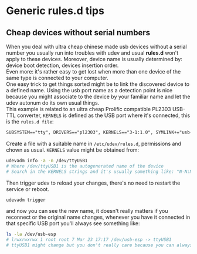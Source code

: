 # Generic rules.d tips
## Cheap devices without serial numbers
When you deal with ultra cheap chinese made usb devices without a serial number you usually run into troubles with udev and usual **rules.d** won't apply to these devices.
Moreover, device name is usually determined by: device boot detection, devices insertion order.  
Even more: it's rather easy to get lost when more than one device of the same type is connected to your computer.  
One easy trick to get things sorted might be to link the discovered device to a defined name. Using the usb port name as a detection point is nice because you might associate to the device by your familiar name and let the udev autonum do its own usual things.  
This example is related to an ultra cheap Prolific compatible PL2303 USB-TTL converter, `KERNELS` is defined as the USB port where it's connected, this is the `rules.d file`:
```txt
SUBSYSTEM=="tty", DRIVERS=="pl2303", KERNELS=="3-1:1.0", SYMLINK+="usb-esp"
```
Create a file with a suitable name in `/etc/udev/rules.d`, permissions and chown as usual. `KERNELS` value might be obtained from:
```sh
udevadm info -a -n /dev/ttyUSB1
# Where /dev/ttyUSB1 is the autogenerated name of the device
# Search in the KERNELS strings and it's usually something like: "N-N:N-N"
```
Then trigger udev to reload your changes, there's no need to restart the service or reboot.  
```sh
udevadm trigger
```
and now you can see the new name, it doesn't really matters if you reconnect or the original name changes, whenever you have it connected in that specific USB port you'll always see something like:
```sh
ls -la /dev/usb-esp 
# lrwxrwxrwx 1 root root 7 Mar 23 17:17 /dev/usb-esp -> ttyUSB1
# ttyUSB1 might change but you don't really care because you can always refer to /dev/usb-esp
```

###

